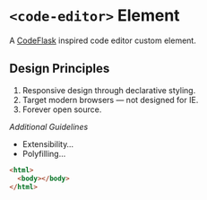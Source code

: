 # `<code-editor>` Element

A [CodeFlask][code-flask] inspired code editor custom element.

## Design Principles

1. Responsive design through declarative styling.
2. Target modern browsers — not designed for IE.
3. Forever open source.

_Additional Guidelines_

- Extensibility…
- Polyfilling…

```html
<html>
  <body></body>
</html>
```

[code-flask]: https://kazzkiq.github.io/CodeFlask/ 'A micro code-editor for awesome web pages.'
